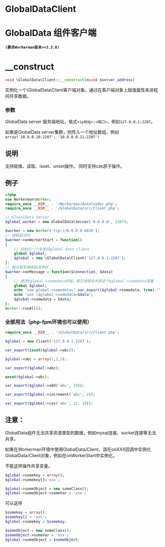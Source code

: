 # GlobalDataClient

# GlobalData 组件客户端

**`(要求Workerman版本>=3.3.0)`**

# \_\_construct


```php 
void \GlobalData\Client::__construct(mixed $server_address)

```
实例化一个\\GlobalData\\Client客户端对象。通过在客户端对象上赋值属性来进程间共享数据。

### 参数

GlobalData server 服务端地址，格式```<ip地址>:<端口>```，例如```127.0.0.1:2207```。

如果是GlobalData server集群，则传入一个地址数组，例如```array('10.0.0.10:2207', '10.0.0.0.11:2207')```

## 说明

支持赋值、读取、isset、unset操作。
同时支持cas原子操作。

## 例子


```php 
<?php
use Workerman\Worker;
require_once __DIR__ . '/Workerman/Autoloader.php';
require_once __DIR__ . '/GlobalData/src/Client.php';

// GlobalData Server
$global_worker = new GlobalData\Server('0.0.0.0', 2207);

$worker = new Worker('tcp://0.0.0.0:6636');
// 进程启动时
$worker->onWorkerStart = function()
{
    // 初始化一个全局的global data client
    global $global;
    $global = new \GlobalData\Client('127.0.0.1:2207');
};
// 每次服务端收到消息时
$worker->onMessage = function($connection, $data)
{
    // 更改$global->somedata的值，其它进程会共享这个$global->somedata变量
    global $global;
    echo "now global->somedata=".var_export($global->somedata, true)."\n";
    echo "set \$global->somedata=$data";
    $global->somedata = $data;
};
Worker::runAll();

```
### 全部用法（php-fpm环境也可以使用）


```php 
require_once __DIR__ . '/GlobalData/src/Client.php';

$global = new Client('127.0.0.1:2207');

var_export(isset($global->abc));

$global->abc = array(1,2,3);

var_export($global->abc);

unset($global->abc);

var_export($global->add('abc', 10));

var_export($global->increment('abc', 2));

var_export($global->cas('abc', 12, 18));


```
## 注意：

GlobalData组件无法共享资源类型的数据，例如mysql连接、socket连接等无法共享。

如果在Workerman环境中使用GlobalData/Client，请在onXXX回调中实例化GlobalData/Client对象，例如在onWorkerStart中实例化。

不能这样操作共享变量。


```php 
$global->somekey = array();
$global->somekey[]='xxx';

$global->someObject = new someClass();
$global->someObject->someVar = 'xxx';

```
可以这样


```php 
$somekey = array();
$somekey[] = 'xxx';
$global->somekey = $somekey;

$someObject = new someClass();
$someObject->someVar = 'xxx';
$global->someObject = $someObject;

```